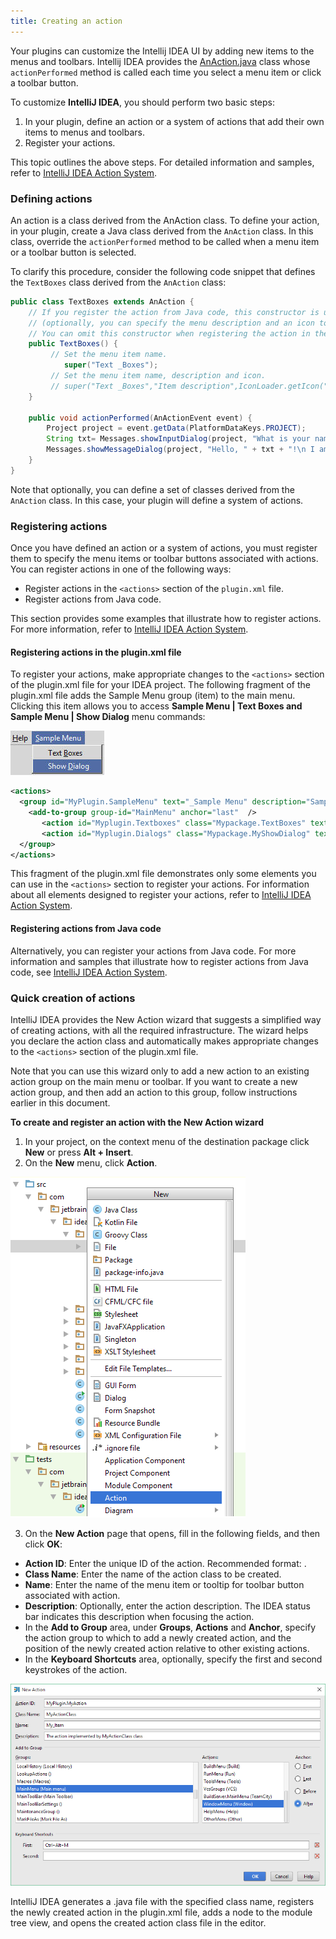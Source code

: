```yaml
---
title: Creating an action
---
```


Your plugins can customize the Intellij IDEA UI by adding new items to the menus and toolbars. Intellij IDEA provides the [AnAction.java](https://upsource.jetbrains.com/idea-community/file/1731d054af4ca27aa827c03929e27eeb0e6a8366/platform/editor-ui-api/src/com/intellij/openapi/actionSystem/AnAction.java) class whose `actionPerformed` method is called each time you select a menu item or click a toolbar button.

To customize **IntelliJ IDEA**, you should perform two basic steps:

1. In your plugin, define an action or a system of actions that add their own items to menus and toolbars.
2. Register your actions.

This topic outlines the above steps. For detailed information and samples, refer to [IntelliJ IDEA Action System](/basics/action_system.md).

### Defining actions

An action is a class derived from the AnAction class. To define your action, in your plugin, create a Java class derived from the `AnAction` class. In this class, override the `actionPerformed` method to be called when a menu item or a toolbar button is selected.
 
 To clarify this procedure, consider the following code snippet that defines the `TextBoxes` class derived from the `AnAction` class:
 
```java
public class TextBoxes extends AnAction {
    // If you register the action from Java code, this constructor is used to set the menu item name
    // (optionally, you can specify the menu description and an icon to display next to the menu item).
    // You can omit this constructor when registering the action in the plugin.xml file.
    public TextBoxes() {
         // Set the menu item name.
            super("Text _Boxes");
         // Set the menu item name, description and icon.
         // super("Text _Boxes","Item description",IconLoader.getIcon("/Mypackage/icon.png"));
    }
 
    public void actionPerformed(AnActionEvent event) {
        Project project = event.getData(PlatformDataKeys.PROJECT);
        String txt= Messages.showInputDialog(project, "What is your name?", "Input your name", Messages.getQuestionIcon());
        Messages.showMessageDialog(project, "Hello, " + txt + "!\n I am glad to see you.", "Information", Messages.getInformationIcon());
    }
}
```

Note that optionally, you can define a set of classes derived from the `AnAction` class. In this case, your plugin will define a system of actions.

### Registering actions

Once you have defined an action or a system of actions, you must register them to specify the menu items or toolbar buttons associated with actions.
You can register actions in one of the following ways:

* Register actions in the `<actions>` section of the `plugin.xml` file.
* Register actions from Java code.

This section provides some examples that illustrate how to register actions. For more information, refer to [IntelliJ IDEA Action System](/basics/action_system.md).

#### Registering actions in the plugin.xml file

To register your actions, make appropriate changes to the `<actions>` section of the plugin.xml file for your IDEA project. The following fragment of the plugin.xml file adds the Sample Menu group (item) to the main menu. Clicking this item allows you to access **Sample Menu | Text Boxes and Sample Menu | Show Dialog** menu commands:

![Sample Menu](img/sample_menu.jpg)

```xml
<actions>
  <group id="MyPlugin.SampleMenu" text="_Sample Menu" description="Sample menu">
    <add-to-group group-id="MainMenu" anchor="last"  />
       <action id="Myplugin.Textboxes" class="Mypackage.TextBoxes" text="Text _Boxes" description="A test menu item" />
       <action id="Myplugin.Dialogs" class="Mypackage.MyShowDialog" text="Show _Dialog" description="A test menu item" />
  </group>
</actions>
```

This fragment of the plugin.xml file demonstrates only some elements you can use in the `<actions>` section to register your actions. For information about all elements designed to register your actions, refer to [IntelliJ IDEA Action System](/basics/action_system.md).

#### Registering actions from Java code

Alternatively, you can register your actions from Java code. For more information and samples that illustrate how to register actions from Java code, see [IntelliJ IDEA Action System](/basics/action_system.md).

### Quick creation of actions

IntelliJ IDEA provides the New Action wizard that suggests a simplified way of creating actions, with all the required infrastructure. The wizard helps you declare the action class and automatically makes appropriate changes to the `<actions>` section of the plugin.xml file.

Note that you can use this wizard only to add a new action to an existing action group on the main menu or toolbar. If you want to create a new action group, and then add an action to this group, follow instructions earlier in this document.

**To create and register an action with the New Action wizard**

1. In your project, on the context menu of the destination package click **New** or press **Alt + Insert**.
2. On the **New** menu, click **Action**.

![New Action Template](img/new_action_template.png)

3. On the **New Action** page that opens, fill in the following fields, and then click **OK**:

*  **Action ID**: Enter the unique ID of the action. Recommended format: <Plugin name>.<ID>
*  **Class Name**: Enter the name of the action class to be created.
*  **Name**: Enter the name of the menu item or tooltip for toolbar button associated with action.
*  **Description**: Optionally, enter the action description. The IDEA status bar indicates this description when focusing the action.
*  In the **Add to Group** area, under **Groups**, **Actions** and **Anchor**, specify the action group to which to add a newly created action, and the position of the newly created action relative to other existing actions.
*  In the **Keyboard Shortcuts** area, optionally, specify the first and second keystrokes of the action.

![New Action Page](img/new_action_page.png)

IntelliJ IDEA generates a .java file with the specified class name, registers the newly created action in the plugin.xml file, adds a node to the module tree view, and opens the created action class file in the editor.